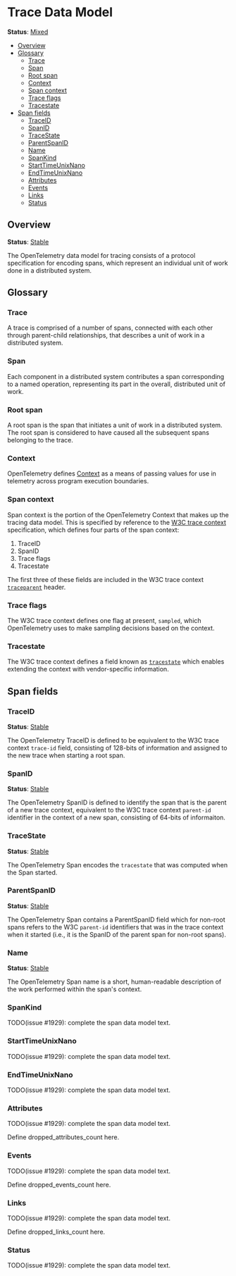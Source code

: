 # Trace Data Model

**Status**: [Mixed](../document-status.md)

<!-- Re-generate TOC with `markdown-toc --no-first-h1 -i` -->

<!-- toc -->

- [Overview](#overview)
- [Glossary](#glossary)
  * [Trace](#trace)
  * [Span](#span)
  * [Root span](#root-span)
  * [Context](#context)
  * [Span context](#span-context)
  * [Trace flags](#trace-flags)
  * [Tracestate](#tracestate)
- [Span fields](#span-fields)
  * [TraceID](#traceid)
  * [SpanID](#spanid)
  * [TraceState](#tracestate)
  * [ParentSpanID](#parentspanid)
  * [Name](#name)
  * [SpanKind](#spankind)
  * [StartTimeUnixNano](#starttimeunixnano)
  * [EndTimeUnixNano](#endtimeunixnano)
  * [Attributes](#attributes)
  * [Events](#events)
  * [Links](#links)
  * [Status](#status)

<!-- tocstop -->

## Overview

**Status**: [Stable](../document-status.md)

The OpenTelemetry data model for tracing consists of a protocol
specification for encoding spans, which represent an individual unit
of work done in a distributed system.

## Glossary

### Trace

A trace is comprised of a number of spans, connected with each other
through parent-child relationships, that describes a unit of work in a
distributed system.

### Span

Each component in a distributed system contributes a span
corresponding to a named operation, representing its part in the
overall, distributed unit of work.

### Root span

A root span is the span that initiates a unit of work in a distributed
system.  The root span is considered to have caused all the subsequent
spans belonging to the trace.

### Context

OpenTelemetry defines [Context](../context/context.md) as a means of
passing values for use in telemetry across program execution
boundaries.

### Span context

Span context is the portion of the OpenTelemetry Context that makes up
the tracing data model.  This is specified by reference to the [W3C
trace context](https://www.w3.org/TR/trace-context/) specification,
which defines four parts of the span context:

1. TraceID
2. SpanID
3. Trace flags
4. Tracestate

The first three of these fields are included in the W3C trace context
[`traceparent`](https://www.w3.org/TR/trace-context/#traceparent-header)
header.

### Trace flags

The W3C trace context defines one flag at present, `sampled`, which
OpenTelemetry uses to make sampling decisions based on the context.

### Tracestate

The W3C trace context defines a field known as
[`tracestate`](https://www.w3.org/TR/trace-context/#tracestate-header)
which enables extending the context with vendor-specific information.

## Span fields

### TraceID

**Status**: [Stable](../document-status.md)

The OpenTelemetry TraceID is defined to be equivalent to the W3C trace
context `trace-id` field, consisting of 128-bits of information and
assigned to the new trace when starting a root span.

### SpanID

**Status**: [Stable](../document-status.md)

The OpenTelemetry SpanID is defined to identify the span that is the
parent of a new trace context, equivalent to the W3C trace context
`parent-id` identifier in the context of a new span, consisting of
64-bits of informaiton.

### TraceState

**Status**: [Stable](../document-status.md)

The OpenTelemetry Span encodes the `tracestate` that was computed when
the Span started.

### ParentSpanID

**Status**: [Stable](../document-status.md)

The OpenTelemetry Span contains a ParentSpanID field which for
non-root spans refers to the W3C `parent-id` identifiers that was in
the trace context when it started (i.e., it is the SpanID of the
parent span for non-root spans).

### Name

**Status**: [Stable](../document-status.md)

The OpenTelemetry Span name is a short, human-readable description of
the work performed within the span's context.

### SpanKind

TODO(issue #1929): complete the span data model text.

### StartTimeUnixNano

TODO(issue #1929): complete the span data model text.

### EndTimeUnixNano

TODO(issue #1929): complete the span data model text.

### Attributes

TODO(issue #1929): complete the span data model text.

Define dropped_attributes_count here.

### Events

TODO(issue #1929): complete the span data model text.

Define dropped_events_count here.

### Links

TODO(issue #1929): complete the span data model text.

Define dropped_links_count here.

### Status

TODO(issue #1929): complete the span data model text.
